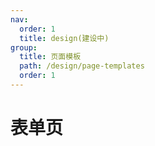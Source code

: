 ```yaml
---
nav:
  order: 1
  title: design(建设中)
group:
  title: 页面模板
  path: /design/page-templates
  order: 1
---
```


# 表单页
